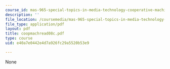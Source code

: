 ```yaml
---
course_id: mas-965-special-topics-in-media-technology-cooperative-machines-fall-2003
description: ''
file_location: /coursemedia/mas-965-special-topics-in-media-technology-cooperative-machines-fall-2003/e40a7e0442e4d7a926fc29a5520b53e9_coopmachread08c.pdf
file_type: application/pdf
layout: pdf
title: coopmachread08c.pdf
type: course
uid: e40a7e0442e4d7a926fc29a5520b53e9

---
```

None